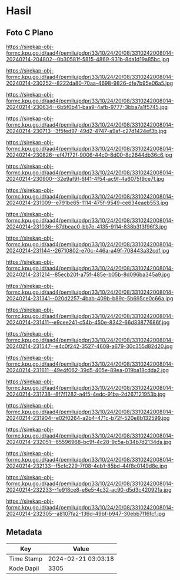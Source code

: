 # Hasil

## Foto C Plano

https://sirekap-obj-formc.kpu.go.id/aad4/pemilu/pdpr/33/10/24/20/08/3310242008014-20240214-204802--0b30581f-5815-4869-931b-8da1d19a85bc.jpg

https://sirekap-obj-formc.kpu.go.id/aad4/pemilu/pdpr/33/10/24/20/08/3310242008014-20240214-230252--8222da80-70aa-4698-9826-dfe7b95e06a5.jpg

https://sirekap-obj-formc.kpu.go.id/aad4/pemilu/pdpr/33/10/24/20/08/3310242008014-20240214-230634--6b5f0b41-baa9-4afb-9777-3bba7a1f5745.jpg

https://sirekap-obj-formc.kpu.go.id/aad4/pemilu/pdpr/33/10/24/20/08/3310242008014-20240214-230713--3f5fed97-49d2-4747-a9af-c27d1424ef3b.jpg

https://sirekap-obj-formc.kpu.go.id/aad4/pemilu/pdpr/33/10/24/20/08/3310242008014-20240214-230826--ef47f72f-9006-44c0-8d00-8c2644db36c6.jpg

https://sirekap-obj-formc.kpu.go.id/aad4/pemilu/pdpr/33/10/24/20/08/3310242008014-20240214-230900--32e9af9f-6f41-4f54-ac9f-4a6075f9ce7f.jpg

https://sirekap-obj-formc.kpu.go.id/aad4/pemilu/pdpr/33/10/24/20/08/3310242008014-20240214-231009--e791be65-1114-475f-9549-ce634eaeb553.jpg

https://sirekap-obj-formc.kpu.go.id/aad4/pemilu/pdpr/33/10/24/20/08/3310242008014-20240214-231036--87dbeac0-bb7e-4135-9114-838b3f3f96f3.jpg

https://sirekap-obj-formc.kpu.go.id/aad4/pemilu/pdpr/33/10/24/20/08/3310242008014-20240214-231144--26710802-e70c-446a-a49f-708443a32cdf.jpg

https://sirekap-obj-formc.kpu.go.id/aad4/pemilu/pdpr/33/10/24/20/08/3310242008014-20240214-231214--85ecb20f-a75f-485e-b05b-8d096ba345a9.jpg

https://sirekap-obj-formc.kpu.go.id/aad4/pemilu/pdpr/33/10/24/20/08/3310242008014-20240214-231341--020d2257-4bab-409b-b89c-5b695ce0c66a.jpg

https://sirekap-obj-formc.kpu.go.id/aad4/pemilu/pdpr/33/10/24/20/08/3310242008014-20240214-231411--e9cee241-c54b-450e-8342-66d33877686f.jpg

https://sirekap-obj-formc.kpu.go.id/aad4/pemilu/pdpr/33/10/24/20/08/3310242008014-20240214-231547--e4c0f242-3527-4608-a679-30c355d82d20.jpg

https://sirekap-obj-formc.kpu.go.id/aad4/pemilu/pdpr/33/10/24/20/08/3310242008014-20240214-231611--49e4f062-39d5-405e-89ea-019ba18cdda2.jpg

https://sirekap-obj-formc.kpu.go.id/aad4/pemilu/pdpr/33/10/24/20/08/3310242008014-20240214-231738--8f7f1282-a4f5-4edc-91ba-2d267121953b.jpg

https://sirekap-obj-formc.kpu.go.id/aad4/pemilu/pdpr/33/10/24/20/08/3310242008014-20240214-231904--e02f0264-a2b4-471c-b72f-520e8b132599.jpg

https://sirekap-obj-formc.kpu.go.id/aad4/pemilu/pdpr/33/10/24/20/08/3310242008014-20240214-232051--65596968-bc9f-4c28-9c5a-b34b7d2134da.jpg

https://sirekap-obj-formc.kpu.go.id/aad4/pemilu/pdpr/33/10/24/20/08/3310242008014-20240214-232133--f5cfc229-7f08-4eb1-85bd-44f8c0149d8e.jpg

https://sirekap-obj-formc.kpu.go.id/aad4/pemilu/pdpr/33/10/24/20/08/3310242008014-20240214-232233--1e918ce8-e6e5-4c32-ac90-d5d3c420921a.jpg

https://sirekap-obj-formc.kpu.go.id/aad4/pemilu/pdpr/33/10/24/20/08/3310242008014-20240214-232305--a8107fa2-136d-49bf-b947-30ebb7f16fcf.jpg


## Metadata

| Key        | Value               |
| ---------- | ------------------- |
| Time Stamp | 2024-02-21 03:03:18 |
| Kode Dapil | 3305                |



